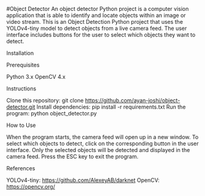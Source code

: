 #Object Detector
An object detector Python project is a computer vision application that is able to identify and locate objects within an image or video stream. This is an Object Detection Python project that uses the YOLOv4-tiny model to detect objects from a live camera feed. The user interface includes buttons for the user to select which objects they want to detect.

Installation

Prerequisites

Python 3.x
OpenCV 4.x

Instructions

Clone this repository: git clone https://github.com/ayan-joshi/object-detector.git
Install dependencies: pip install -r requirements.txt
Run the program: python object_detector.py

How to Use

When the program starts, the camera feed will open up in a new window.
To select which objects to detect, click on the corresponding button in the user interface. Only the selected objects will be detected and displayed in the camera feed.
Press the ESC key to exit the program.

References

YOLOv4-tiny: https://github.com/AlexeyAB/darknet
OpenCV: https://opencv.org/







